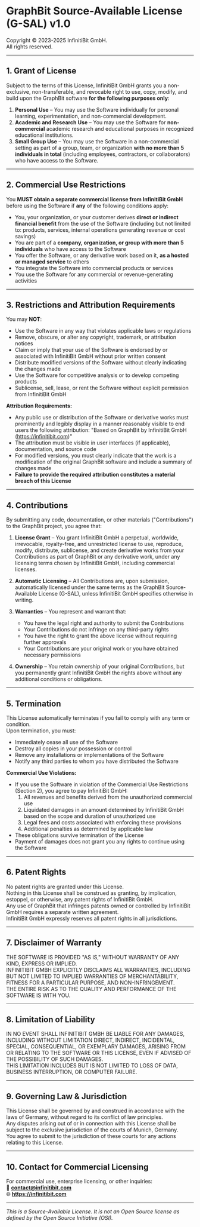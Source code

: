 # GraphBit Source-Available License (G-SAL) v1.0

Copyright © 2023-2025 InfinitiBit GmbH.  
All rights reserved.

---

## 1. Grant of License

Subject to the terms of this License, InfinitiBit GmbH grants you a non-exclusive, non-transferable, and revocable right to use, copy, modify, and build upon the GraphBit software **for the following purposes only**:

1. **Personal Use** – You may use the Software individually for personal learning, experimentation, and non-commercial development.
2. **Academic and Research Use** – You may use the Software for **non-commercial** academic research and educational purposes in recognized educational institutions.
3. **Small Group Use** – You may use the Software in a non-commercial setting as part of a group, team, or organization **with no more than 5 individuals in total** (including employees, contractors, or collaborators) who have access to the Software.

---

## 2. Commercial Use Restrictions

You **MUST obtain a separate commercial license from InfinitiBit GmbH** before using the Software if **any** of the following conditions apply:

- You, your organization, or your customer derives **direct or indirect financial benefit** from the use of the Software (including but not limited to: products, services, internal operations generating revenue or cost savings)
- You are part of a **company, organization, or group with more than 5 individuals** who have access to the Software
- You offer the Software, or any derivative work based on it, **as a hosted or managed service** to others
- You integrate the Software into commercial products or services
- You use the Software for any commercial or revenue-generating activities

---

## 3. Restrictions and Attribution Requirements

You may **NOT**:

- Use the Software in any way that violates applicable laws or regulations
- Remove, obscure, or alter any copyright, trademark, or attribution notices
- Claim or imply that your use of the Software is endorsed by or associated with InfinitiBit GmbH without prior written consent
- Distribute modified versions of the Software without clearly indicating the changes made
- Use the Software for competitive analysis or to develop competing products
- Sublicense, sell, lease, or rent the Software without explicit permission from InfinitiBit GmbH

**Attribution Requirements:**
- Any public use or distribution of the Software or derivative works must prominently and legibly display in a manner reasonably visible to end users the following attribution: "Based on GraphBit by InfinitiBit GmbH (https://infinitibit.com)"
- The attribution must be visible in user interfaces (if applicable), documentation, and source code
- For modified versions, you must clearly indicate that the work is a modification of the original GraphBit software and include a summary of changes made
- **Failure to provide the required attribution constitutes a material breach of this License**

---

## 4. Contributions

By submitting any code, documentation, or other materials ("Contributions") to the GraphBit project, you agree that:

1. **License Grant** – You grant InfinitiBit GmbH a perpetual, worldwide, irrevocable, royalty-free, and unrestricted license to use, reproduce, modify, distribute, sublicense, and create derivative works from your Contributions as part of GraphBit or any derivative work, under any licensing terms chosen by InfinitiBit GmbH, including commercial licenses.

2. **Automatic Licensing** – All Contributions are, upon submission, automatically licensed under the same terms as the GraphBit Source-Available License (G-SAL), unless InfinitiBit GmbH specifies otherwise in writing.

3. **Warranties** – You represent and warrant that:
   - You have the legal right and authority to submit the Contributions
   - Your Contributions do not infringe on any third-party rights
   - You have the right to grant the above license without requiring further approvals
   - Your Contributions are your original work or you have obtained necessary permissions

4. **Ownership** – You retain ownership of your original Contributions, but you permanently grant InfinitiBit GmbH the rights above without any additional conditions or obligations.

---

## 5. Termination

This License automatically terminates if you fail to comply with any term or condition.  
Upon termination, you must:
- Immediately cease all use of the Software
- Destroy all copies in your possession or control
- Remove any installations or implementations of the Software
- Notify any third parties to whom you have distributed the Software

**Commercial Use Violations:**
- If you use the Software in violation of the Commercial Use Restrictions (Section 2), you agree to pay InfinitiBit GmbH:
  1. All revenues and benefits derived from the unauthorized commercial use
  2. Liquidated damages in an amount determined by InfinitiBit GmbH based on the scope and duration of unauthorized use
  3. Legal fees and costs associated with enforcing these provisions
  4. Additional penalties as determined by applicable law
- These obligations survive termination of the License
- Payment of damages does not grant you any rights to continue using the Software

---

## 6. Patent Rights

No patent rights are granted under this License.  
Nothing in this License shall be construed as granting, by implication, estoppel, or otherwise, any patent rights of InfinitiBit GmbH.  
Any use of GraphBit that infringes patents owned or controlled by InfinitiBit GmbH requires a separate written agreement.  
InfinitiBit GmbH expressly reserves all patent rights in all jurisdictions.

---

## 7. Disclaimer of Warranty

THE SOFTWARE IS PROVIDED "AS IS," WITHOUT WARRANTY OF ANY KIND, EXPRESS OR IMPLIED.  
INFINITIBIT GMBH EXPLICITLY DISCLAIMS ALL WARRANTIES, INCLUDING BUT NOT LIMITED TO IMPLIED WARRANTIES OF MERCHANTABILITY, FITNESS FOR A PARTICULAR PURPOSE, AND NON-INFRINGEMENT.  
THE ENTIRE RISK AS TO THE QUALITY AND PERFORMANCE OF THE SOFTWARE IS WITH YOU.

---

## 8. Limitation of Liability

IN NO EVENT SHALL INFINITIBIT GMBH BE LIABLE FOR ANY DAMAGES, INCLUDING WITHOUT LIMITATION DIRECT, INDIRECT, INCIDENTAL, SPECIAL, CONSEQUENTIAL, OR EXEMPLARY DAMAGES, ARISING FROM OR RELATING TO THE SOFTWARE OR THIS LICENSE, EVEN IF ADVISED OF THE POSSIBILITY OF SUCH DAMAGES.  
THIS LIMITATION INCLUDES BUT IS NOT LIMITED TO LOSS OF DATA, BUSINESS INTERRUPTION, OR COMPUTER FAILURE.

---

## 9. Governing Law & Jurisdiction

This License shall be governed by and construed in accordance with the laws of Germany, without regard to its conflict of law principles.  
Any disputes arising out of or in connection with this License shall be subject to the exclusive jurisdiction of the courts of Munich, Germany.  
You agree to submit to the jurisdiction of these courts for any actions relating to this License.

---

## 10. Contact for Commercial Licensing

For commercial use, enterprise licensing, or other inquiries:  
📧 **contact@infinitibit.com**  
🌐 **https://infinitibit.com**

---

*This is a Source-Available License. It is not an Open Source license as defined by the Open Source Initiative (OSI).*
